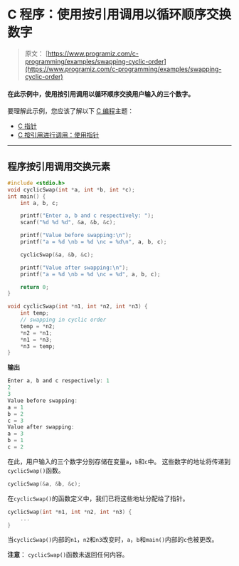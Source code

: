 # C 程序：使用按引用调用以循环顺序交换数字

> 原文： [https://www.programiz.com/c-programming/examples/swapping-cyclic-order](https://www.programiz.com/c-programming/examples/swapping-cyclic-order)

#### 在此示例中，使用按引用调用以循环顺序交换用户输入的三个数字。

要理解此示例，您应该了解以下 [C 编程](/c-programming "C tutorial")主题：

*   [C 指针](/c-programming/c-pointers)
*   [C 按引用进行调用：使用指针](/c-programming/c-pointer-functions)

* * *

## 程序按引用调用交换元素

```c
#include <stdio.h>
void cyclicSwap(int *a, int *b, int *c);
int main() {
    int a, b, c;

    printf("Enter a, b and c respectively: ");
    scanf("%d %d %d", &a, &b, &c);

    printf("Value before swapping:\n");
    printf("a = %d \nb = %d \nc = %d\n", a, b, c);

    cyclicSwap(&a, &b, &c);

    printf("Value after swapping:\n");
    printf("a = %d \nb = %d \nc = %d", a, b, c);

    return 0;
}

void cyclicSwap(int *n1, int *n2, int *n3) {
    int temp;
    // swapping in cyclic order
    temp = *n2;
    *n2 = *n1;
    *n1 = *n3;
    *n3 = temp;
} 
```

**输出**

```c
Enter a, b and c respectively: 1
2
3
Value before swapping:
a = 1 
b = 2 
c = 3
Value after swapping:
a = 3 
b = 1 
c = 2 
```

在此，用户输入的三个数字分别存储在变量`a`，`b`和`c`中。 这些数字的地址将传递到`cyclicSwap()`函数。

```c
cyclicSwap(&a, &b, &c); 
```

在`cyclicSwap()`的函数定义中，我们已将这些地址分配给了指针。

```c
cyclicSwap(int *n1, int *n2, int *n3) {
    ...
} 
```

当`cyclicSwap()`内部的`n1`，`n2`和`n3`改变时，`a`，`b`和`main()`内部的`c`也被更改。

**注意**： `cyclicSwap()`函数未返回任何内容。